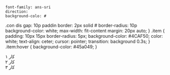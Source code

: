 <!DOCTYPE html>
<html lang="fa">
<head>
<meta charset="UTF-">
<title>باکس آیتم‌ها</title
<style>
  
    font-family: ans-sri
    direction: 
    background-colo: #
  .con
    dis
    gap: 10p
    paddin
    border: 2px solid #
    border-radius: 10p
    background-color: white;
    max-width: fit-content
    margin: 20px auto;
  }
  .item {
    padding: 10px 15px
    border-radius: 5px;
    background-color: #4CAF50;
    color: white;
    text-align: ceter;
    cursor: pointer;
    transition: background 0.3s;
  }
  .item:hover {
    background-color: #45a049;
  }
</style>
</head>
<body>

<div class="container">
  <div class="item">کار ۱</div>
  <div class="item">کار ۲</div>
  <div class="item">کار ۳</div>
</div>

</body>
</html>
